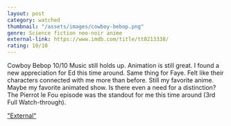 ```yaml
---
layout: post
category: watched
thumbnail: "/assets/images/cowboy-bebop.png"
genre: Science fiction neo-noir anime
external-link: https://www.imdb.com/title/tt0213338/
rating: 10/10
---
```

Cowboy Bebop
10/10
Music still holds up. Animation is still great. I found a new appreciation for Ed this time around. Same thing for Faye. Felt like their characters connected with me more than before. Still my favorite anime. Maybe my favorite animated show. Is there even a need for a distinction? The Pierrot le Fou episode was the standout for me this time around (3rd Full Watch-through).

["External"](https://www.imdb.com/title/tt0213338/)